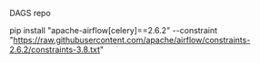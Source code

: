 DAGS repo


pip install "apache-airflow[celery]==2.6.2" --constraint "https://raw.githubusercontent.com/apache/airflow/constraints-2.6.2/constraints-3.8.txt"
